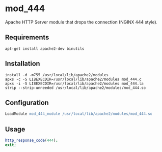 # mod_444

Apache HTTP Server module that drops the connection (NGINX 444 style).

## Requirements

```shell
apt-get install apache2-dev binutils
```

## Installation

```shell
install -d -m755 /usr/local/lib/apache2/modules
apxs -c -S LIBEXECDIR=/usr/local/lib/apache2/modules mod_444.c
apxs -i -S LIBEXECDIR=/usr/local/lib/apache2/modules mod_444.la
strip --strip-unneeded /usr/local/lib/apache2/modules/mod_444.so
```

## Configuration

```apache
LoadModule mod_444_module /usr/local/lib/apache2/modules/mod_444.so
```

## Usage

```php
http_response_code(444);
exit;
```
